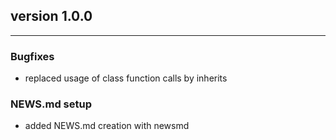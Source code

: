 ## version 1.0.0

---


### Bugfixes

- replaced usage of class function calls by inherits

### NEWS.md setup

- added NEWS.md creation with newsmd

